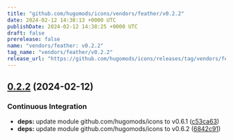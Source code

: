 ```yaml
---
title: "github.com/hugomods/icons/vendors/feather/v0.2.2"
date: 2024-02-12 14:38:13 +0000 UTC
publishDate: 2024-02-12 14:38:25 +0000 UTC
draft: false
prerelease: false
name: "vendors/feather: v0.2.2"
tag_name: "vendors/feather/v0.2.2"
release_url: "https://github.com/hugomods/icons/releases/tag/vendors/feather/v0.2.2"
---
```


## [0.2.2](https://github.com/hugomods/icons/compare/vendors/feather/v0.2.1...vendors/feather/v0.2.2) (2024-02-12)


### Continuous Integration

* **deps:** update module github.com/hugomods/icons to v0.6.1 ([c53ca63](https://github.com/hugomods/icons/commit/c53ca63b1b074b041833e78d52617b2f3c3e9ea3))
* **deps:** update module github.com/hugomods/icons to v0.6.2 ([6842c91](https://github.com/hugomods/icons/commit/6842c91c37221b6792d9d9f38537a81397d810dd))
